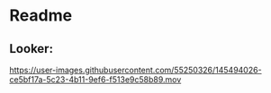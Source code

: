 # Readme

<h2>Looker:</h2>



https://user-images.githubusercontent.com/55250326/145494026-ce5bf17a-5c23-4b11-9ef6-f513e9c58b89.mov




